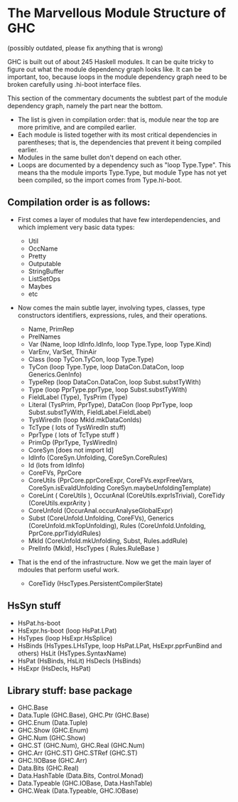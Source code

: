 # The Marvellous Module Structure of GHC


(possibly outdated, please fix anything that is wrong)


GHC is built out of about 245 Haskell modules. It can be quite tricky to figure out what the module dependency graph looks like. It can be important, too, because loops in the module dependency graph need to be broken carefully using .hi-boot interface files.


This section of the commentary documents the subtlest part of the module dependency graph, namely the part near the bottom.

- The list is given in compilation order: that is, module near the top are more primitive, and are compiled earlier.
- Each module is listed together with its most critical dependencies in parentheses; that is, the dependencies that prevent it being compiled earlier.
- Modules in the same bullet don't depend on each other.
- Loops are documented by a dependency such as "loop Type.Type". This means tha the module imports Type.Type, but module Type has not yet been compiled, so the import comes from Type.hi-boot. 

## Compilation order is as follows:

- First comes a layer of modules that have few interdependencies, and which implement very basic data types:

  - Util
  - OccName
  - Pretty
  - Outputable
  - StringBuffer
  - ListSetOps
  - Maybes
  - etc 

- Now comes the main subtle layer, involving types, classes, type constructors identifiers, expressions, rules, and their operations.

  - Name, PrimRep
  - PrelNames
  - Var (Name, loop IdInfo.IdInfo, loop Type.Type, loop Type.Kind)
  - VarEnv, VarSet, ThinAir
  - Class (loop TyCon.TyCon, loop Type.Type)
  - TyCon (loop Type.Type, loop DataCon.DataCon, loop Generics.GenInfo)
  - TypeRep (loop DataCon.DataCon, loop Subst.substTyWith)
  - Type (loop PprType.pprType, loop Subst.substTyWith)
  - FieldLabel (Type), TysPrim (Type)
  - Literal (TysPrim, PprType), DataCon (loop PprType, loop Subst.substTyWith, FieldLabel.FieldLabel)
  - TysWiredIn (loop MkId.mkDataConIds)
  - TcType ( lots of TysWiredIn stuff)
  - PprType ( lots of TcType stuff )
  - PrimOp (PprType, TysWiredIn)
  - CoreSyn \[does not import Id\]
  - IdInfo (CoreSyn.Unfolding, CoreSyn.CoreRules)
  - Id (lots from IdInfo)
  - CoreFVs, PprCore
  - CoreUtils (PprCore.pprCoreExpr, CoreFVs.exprFreeVars, CoreSyn.isEvaldUnfolding CoreSyn.maybeUnfoldingTemplate)
  - CoreLint ( CoreUtils ), OccurAnal (CoreUtils.exprIsTrivial), CoreTidy (CoreUtils.exprArity )
  - CoreUnfold (OccurAnal.occurAnalyseGlobalExpr)
  - Subst (CoreUnfold.Unfolding, CoreFVs), Generics (CoreUnfold.mkTopUnfolding), Rules (CoreUnfold.Unfolding, PprCore.pprTidyIdRules)
  - MkId (CoreUnfold.mkUnfolding, Subst, Rules.addRule)
  - PrelInfo (MkId), HscTypes ( Rules.RuleBase ) 

- That is the end of the infrastructure. Now we get the main layer of mdoules that perform useful work.

  - CoreTidy (HscTypes.PersistentCompilerState) 

## HsSyn stuff

- HsPat.hs-boot
- HsExpr.hs-boot (loop HsPat.LPat)
- HsTypes (loop HsExpr.HsSplice)
- HsBinds (HsTypes.LHsType, loop HsPat.LPat, HsExpr.pprFunBind and others) HsLit (HsTypes.SyntaxName)
- HsPat (HsBinds, HsLit) HsDecls (HsBinds)
- HsExpr (HsDecls, HsPat) 

## Library stuff: base package

- GHC.Base
- Data.Tuple (GHC.Base), GHC.Ptr (GHC.Base)
- GHC.Enum (Data.Tuple)
- GHC.Show (GHC.Enum)
- GHC.Num (GHC.Show)
- GHC.ST (GHC.Num), GHC.Real (GHC.Num)
- GHC.Arr (GHC.ST) GHC.STRef (GHC.ST)
- GHC.!IOBase (GHC.Arr)
- Data.Bits (GHC.Real)
- Data.HashTable (Data.Bits, Control.Monad)
- Data.Typeable (GHC.IOBase, Data.HashTable)
- GHC.Weak (Data.Typeable, GHC.IOBase) 
